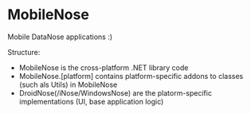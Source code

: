 MobileNose
==========

Mobile DataNose applications :)

Structure:
 - MobileNose is the cross-platform .NET library code
 - MobileNose.[platform] contains platform-specific addons to classes (such als Utils) in MobileNose
 - DroidNose(/iNose/WindowsNose) are the platorm-specific implementations (UI, base application logic)
